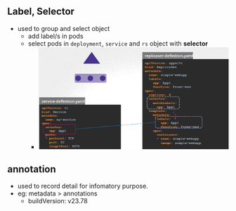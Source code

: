## Label, Selector
- used to group and select object
  - add label/s in pods
  - select pods in `deployment`, `service` and `rs` object with **selector**
    - ![img_2.png](../99_img/04/img_2.png)

## annotation
- used to record detail for infomatory purpose.
- eg: metadata > annotations
  - buildVersion: v23.78

